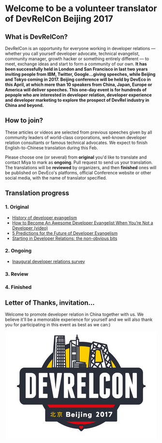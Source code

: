 # Welcome to be a volunteer translator of DevRelCon Beijing 2017 #

## What is DevRelCon?

DevRelCon is an opportunity for everyone working in developer relations — whether you call yourself developer advocate, technical evangelist, community manager, growth hacker or something entirely different — to meet, exchange ideas and start to form a community of our own. **It has been successfully held in London and San Francisco in last two years inviting people from IBM, Twitter, Google...giving speeches, while Beijing and Tokyo coming in 2017. Beijing conference will be held by DevEco in this April, at which more than 10 speakers from China, Japan, Europe or America will deliver speeches. This one-day event is for hundreds of pepople who are interested in developer relation, developer experience and developer marketing to explore the prospect of DevRel industry in China and beyond.**

## How to join?

These articles or videos are selected from previous speeches given by all community leaders of world-class corporations, well-known developer relation consultants or famous technical advocates. We expect to finish English-to-Chinese translation during this Feb.

Please choose one (or several) from **original** you'd like to translate and contact Miya to mark as **ongoing**. Pull request to send us your translation. The translations will be **reviewed** by organizers, and then **finished** ones will be published on DevEco's platforms, official Conference website or other social media, with the name of translator specified.

## Translation progress

### 1. Original

* [History of developer evangelism](https://devrel.net/industry/history-developer-evangelism-josh-marinacci)
* [How to Become An Awesome Developer Evangelist When You’re Not a Developer (video)](http://cmxhub.com/developer-evangelism-non-developer/)
* [5 Predictions for the Future of Developer Evangelism](http://cmxhub.com/developer-evangelism-community-predictions-for-the-future/)
* [Starting in Developer Relations: the non-obvious bits](https://devrel.net/craft/starting-in-developer-relations-the-non-obvious-bits)

### 2. Ongoing
* [Inaugural developer relations survey](https://devrel.net/industry/inaugural-developer-relations-survey/) 

### 3. Review

### 4. Finished

## Letter of Thanks, invitation...

Welcome to promote developer relation in China together with us. We believe it'll be a memorable experience for yourself and we will also thank you for participating in this event as best as we can:)

<img src="logo.jpg" style="display:block;margin:5px auto;"/>
